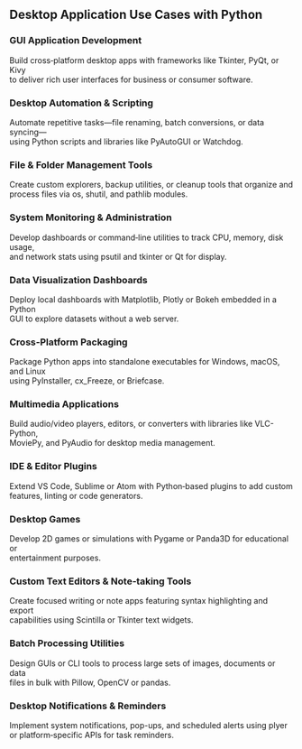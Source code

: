 ## Desktop Application Use Cases with Python

### GUI Application Development  
Build cross‐platform desktop apps with frameworks like Tkinter, PyQt, or Kivy  
to deliver rich user interfaces for business or consumer software.

### Desktop Automation & Scripting  
Automate repetitive tasks—file renaming, batch conversions, or data syncing—  
using Python scripts and libraries like PyAutoGUI or Watchdog.

### File & Folder Management Tools  
Create custom explorers, backup utilities, or cleanup tools that organize and  
process files via os, shutil, and pathlib modules.

### System Monitoring & Administration  
Develop dashboards or command‐line utilities to track CPU, memory, disk usage,  
and network stats using psutil and tkinter or Qt for display.

### Data Visualization Dashboards  
Deploy local dashboards with Matplotlib, Plotly or Bokeh embedded in a Python  
GUI to explore datasets without a web server.

### Cross‐Platform Packaging  
Package Python apps into standalone executables for Windows, macOS, and Linux  
using PyInstaller, cx_Freeze, or Briefcase.

### Multimedia Applications  
Build audio/video players, editors, or converters with libraries like VLC-Python,  
MoviePy, and PyAudio for desktop media management.

### IDE & Editor Plugins  
Extend VS Code, Sublime or Atom with Python‐based plugins to add custom  
features, linting or code generators.

### Desktop Games  
Develop 2D games or simulations with Pygame or Panda3D for educational or  
entertainment purposes.

### Custom Text Editors & Note‐taking Tools  
Create focused writing or note apps featuring syntax highlighting and export  
capabilities using Scintilla or Tkinter text widgets.

### Batch Processing Utilities  
Design GUIs or CLI tools to process large sets of images, documents or data  
files in bulk with Pillow, OpenCV or pandas.

### Desktop Notifications & Reminders  
Implement system notifications, pop-ups, and scheduled alerts using plyer  
or platform‐specific APIs for task reminders.
